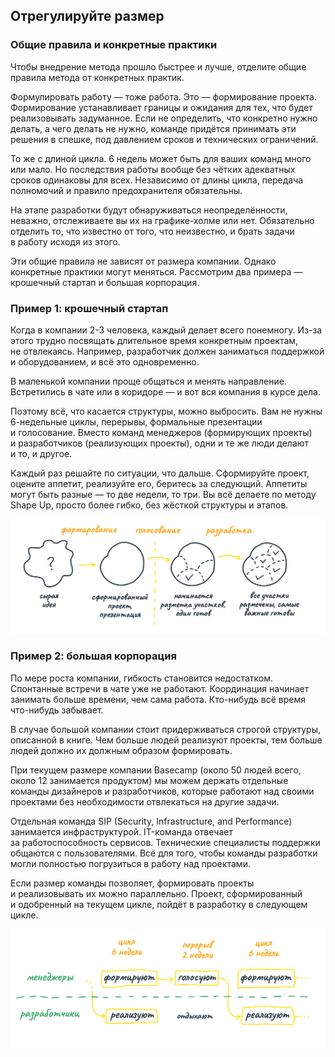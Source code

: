 ## <a name="h41"></a> Отрегулируйте размер


### Общие правила и конкретные практики

Чтобы внедрение метода прошло быстрее и лучше, отделите общие правила метода от конкретных практик.

Формулировать работу — тоже работа. Это — формирование проекта. Формирование устанавливает границы и ожидания для тех, что будет реализовывать задуманное. Если не определить, что конкретно нужно делать, а чего делать не нужно, команде придётся принимать эти решения в спешке, под давлением сроков и технических ограничений.

То же с длиной цикла. 6 недель может быть для ваших команд много или мало. Но последствия работы вообще без чётких адекватных сроков одинаковы для всех. Независимо от длины цикла, передача полномочий и правило предохранителя обязательны.

На этапе разработки будут обнаруживаться неопределённости, неважно, отслеживаете вы их на графике-холме или нет. Обязательно отделить то, что известно от того, что неизвестно, и брать задачи в работу исходя из этого.

Эти общие правила не зависят от размера компании. Однако конкретные практики могут меняться. Рассмотрим два примера — крошечный стартап и большая корпорация.

### Пример 1: крошечный стартап

Когда в компании 2-3 человека, каждый делает всего понемногу. Из-за этого трудно посвящать длительное время конкретным проектам, не отвлекаясь. Например, разработчик должен заниматься поддержкой и оборудованием, и всё это одновременно.

В маленькой компании проще общаться и менять направление. Встретились в чате или в коридоре — и вот вся компания в курсе дела.

Поэтому всё, что касается структуры, можно выбросить. Вам не нужны 6-недельные циклы, перерывы, формальные презентации и голосование. Вместо команд менеджеров (формирующих проекты) и разработчиков (реализующих проекты), одни и те же люди делают и то, и другое. 

Каждый раз решайте по ситуации, что дальше. Сформируйте проект, оцените аппетит, реализуйте его, беритесь за следующий. Аппетиты могут быть разные — то две недели, то три. Вы всё делаете по методу Shape Up, просто более гибко, без жёсткой структуры и этапов.

![Шаги те же, даже если пара человек делает все сама](../images/png/4.1-1.png)

### Пример 2: большая корпорация

По мере роста компании, гибкость становится недостатком. Спонтанные встречи в чате уже не работают. Координация начинает занимать больше времени, чем сама работа. Кто-нибудь всё время что-нибудь забывает.

В случае большой компании стоит придерживаться строгой структуры, описанной в книге. Чем больше людей реализуют проекты, тем больше людей должно их должным образом формировать. 

При текущем размере компании Basecamp (около 50 людей всего, около 12 занимается продуктом) мы можем держать отдельные команды дизайнеров и разработчиков, которые работают над своими проектами без необходимости отвлекаться на другие задачи.

Отдельная команда SIP (Security, Infrastructure, and Performance) занимается инфраструктурой. IT-команда отвечает за работоспособность сервисов. Технические специалисты поддержки общаются с пользователями. Всё для того, чтобы команды разработки могли полностью погрузиться в работу над проектами.

Если размер команды позволяет, формировать проекты и реализовывать их можно параллельно. Проект, сформированный и одобренный на текущем цикле, пойдёт в разработку в следующем цикле.

![График — параллельно формируем и реализуем](../images/png/4.1-2.png)